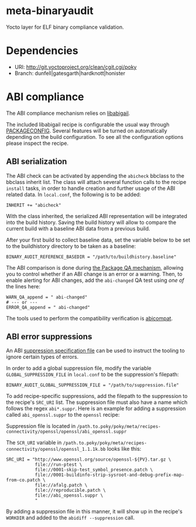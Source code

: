 # meta-binaryaudit

Yocto layer for ELF binary compliance validation.

# Dependencies

* URI: http://git.yoctoproject.org/clean/cgit.cgi/poky
* Branch: dunfell|gatesgarth|hardknott|honister

# ABI compliance

The ABI compliance mechanism relies on [libabigail](https://sourceware.org/git/?p=libabigail.git).

The included libabigail recipe is configurable the usual way through [PACKAGECONFIG](https://www.yoctoproject.org/docs/3.1/ref-manual/ref-manual.html#var-PACKAGECONFIG). Several features will be turned on automatically depending on the build configuration. To see all the configuration options please inspect the recipe.

## ABI serialization

The ABI check can be activated by appending the `abicheck` bbclass to the bbclass inherit list. The class will attach several function calls to the recipe `install` tasks, in order to handle creation and further usage of the ABI related data. In `local.conf`, the following is to be added:

```bitbake
INHERIT += "abicheck"
```

With the class inherited, the serialized ABI representation will be integrated into the build history. Saving the build history will allow to compare the current build
with a baseline ABI data from a previous build.

After your first build to collect baseline data, set the variable below to be set to the buildhistory directory to be taken as a baseline:

```bitbake
BINARY_AUDIT_REFERENCE_BASEDIR = "/path/to/buildhistory.baseline"
```

The ABI comparison is done during [the Package QA mechanism](https://docs.yoctoproject.org/3.2/ref-manual/ref-qa-checks.html), allowing you to control whether if an ABI change is an error or a warning.  Then, to enable alerting for ABI changes, add the `abi-changed` QA test using _one of_ the lines here:

```bitbake
WARN_QA_append = " abi-changed"
# --- or ---
ERROR_QA_append = " abi-changed"
```

The tools used to perform the compatibility verification is [abicompat](https://sourceware.org/libabigail/manual/abicompat.html).

## ABI error suppressions

An ABI [suppression specification file](https://sourceware.org/libabigail/manual/libabigail-concepts.html#suppr-spec-label) can be used to instruct the tooling to ignore certain types of errors.

In order to add a global suppression file, modify the variable `GLOBAL_SUPPRESSION_FILE` in `local.conf` to be the suppression's filepath:

`BINARY_AUDIT_GLOBAL_SUPPRESSION_FILE = "/path/to/suppression.file"`

To add recipe-specific suppressions, add the filepath to the suppression to the recipe's `SRC_URI` list. The suppression file must also have a name which follows the regex `abi*.suppr`. Here is an example for adding a suppression called `abi_openssl.suppr` to the `openssl` recipe:

Suppression file is located in `/path.to.poky/poky/meta/recipes-connectivity/openssl/openssl/abi_openssl.suppr`

The `SCR_URI` variable in `/path.to.poky/poky/meta/recipes-connectivity/openssl/openssl_1.1.1k.bb` looks like this:

```
SRC_URI = "http://www.openssl.org/source/openssl-${PV}.tar.gz \
           file://run-ptest \
           file://0001-skip-test_symbol_presence.patch \
           file://0001-buildinfo-strip-sysroot-and-debug-prefix-map-from-co.patch \
           file://afalg.patch \
           file://reproducible.patch \
           file://abi_openssl.suppr \
           "
```
By adding a suppression file in this manner, it will show up in the recipe's `WORKDIR` and added to the `abidiff --suppression` call.
